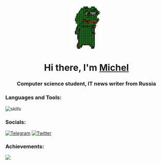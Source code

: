 <div id="header" align="center">
  <img src="https://github.com/syetaa/syetaa/blob/main/peppo-dance.gif" width="100"/>
</div>
<h1 align="center">Hi there, I'm <a href="https://t.me/syetaaa0" target="_blank">Michel</a> 

<h3 align="center">Computer science student, IT news writer from Russia</h3></h1>

### Languages and Tools:
<img src="https://skillicons.dev/icons?i=html,css,js,ts,react,next,python,php,docker,linux,git" alt="skills" width=60%>

### Socials:
[![Telegram](https://img.shields.io/badge/-Telegram-090909?style=for-the-badge&logo=telegram&logoColor=27A0D9)](https://t.me/syetaaa0)
[![Twitter](https://img.shields.io/badge/-Twitter-090909?style=for-the-badge&logo=Twitter&logoColor=1C9DEB)]()

### Achievements:
<img src="https://www.codewars.com/users/syetaaa/badges/micro">
